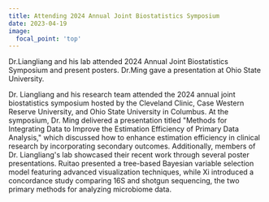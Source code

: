 ```yaml
---
title: Attending 2024 Annual Joint Biostatistics Symposium
date: 2023-04-19
image:
  focal_point: 'top'
---
```


Dr.Liangliang and his lab attended 2024 Annual Joint Biostatistics Symposium and present posters. Dr.Ming gave a presentation at Ohio State University.

<!--more-->

Dr. Liangliang and his research team attended the 2024 annual joint biostatistics symposium hosted by the Cleveland Clinic, Case Western Reserve University, and Ohio State University in Columbus. At the symposium, Dr. Ming delivered a presentation titled "Methods for Integrating Data to Improve the Estimation Efficiency of Primary Data Analysis," which discussed how to enhance estimation efficiency in clinical research by incorporating secondary outcomes. Additionally, members of Dr. Liangliang's lab showcased their recent work through several poster presentations. Ruitao presented a tree-based Bayesian variable selection model featuring advanced visualization techniques, while Xi introduced a concordance study comparing 16S and shotgun sequencing, the two primary methods for analyzing microbiome data.
